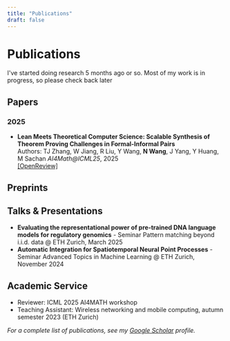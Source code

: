 ```yaml
---
title: "Publications"
draft: false
---
```

# Publications
I've started doing research 5 months ago or so. Most of my work is in progress, so please check back later

## Papers

### 2025
- **Lean Meets Theoretical Computer Science: Scalable Synthesis of Theorem Proving Challenges in Formal-Informal Pairs**  
  Authors: TJ Zhang, W Jiang, R Liu, Y Wang, **N Wang**, J Yang, Y Huang, M Sachan
  *AI4Math@ICML25*, 2025  
  [[OpenReview]](https://openreview.net/forum?id=snoHekTbpd#discussion) 

## Preprints

## Talks & Presentations

- **Evaluating the representational power of pre‐trained DNA language models for regulatory genomics** - Seminar Pattern matching beyond i.i.d. data @ ETH Zurich, March 2025
- **Automatic Integration for Spatiotemporal Neural Point Processes** - Seminar Advanced Topics in Machine Learning @ ETH Zurich, November 2024

## Academic Service

- Reviewer: ICML 2025 AI4MATH workshop 
- Teaching Assistant: Wireless networking and mobile computing, autumn semester 2023 (ETH Zurich)


*For a complete list of publications, see my [Google Scholar](https://scholar.google.com/citations?user=YOURID) profile.*

